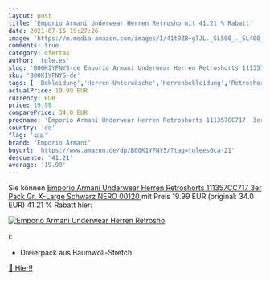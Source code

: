 ```yaml
---
layout: post
title: 'Emporio Armani Underwear Herren Retrosho mit 41.21 % Rabatt'
date: 2021-07-15 19:27:26
image: 'https://m.media-amazon.com/images/I/41t9ZB+glJL._SL500_._SL400_.jpg'
comments: true
category: ofertas
author: 'tole.es'
slug: 'B00K1YFNYS-de Emporio Armani Underwear Herren Retroshorts 111357CC717...'
sku: 'B00K1YFNYS-de'
tags: [ 'Bekleidung','Herren-Unterwäsche','Herrenbekleidung','Retroshorts für Herren','emporio armani', ]
actualPrice: 19.99 EUR
currency: EUR
price: 19.99
comparePrice: 34.0 EUR
prodname: 'Emporio Armani Underwear Herren Retroshorts 111357CC717  3er Pack  Gr. X-Large  Schwarz  NERO 00120 '
country: 'de'
flag: '🇩🇪'
brand: 'Emporio Armani'
buyurl: 'https://www.amazon.de/dp/B00K1YFNYS/?tag=tolees0ca-21'
descuento: '41.21'
average: '19.99'
---
```


Sie können [Emporio Armani Underwear Herren Retroshorts 111357CC717  3er Pack  Gr. X-Large  Schwarz  NERO 00120 ](https://www.amazon.de/dp/B00K1YFNYS/?tag=tolees0ca-21) mit Preis 19.99 EUR (original: 34.0 EUR) 41.21 % Rabatt hier:

[![Emporio Armani Underwear Herren Retrosho](https://m.media-amazon.com/images/I/41t9ZB+glJL._SL500_._SL400_.jpg)](https://www.amazon.de/dp/B00K1YFNYS/?tag=tolees0ca-21)

ℹ️:

- Dreierpack aus Baumwoll-Stretch

[🛒 Hier!!](https://www.amazon.de/dp/B00K1YFNYS/?tag=tolees0ca-21)

